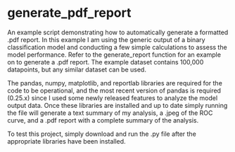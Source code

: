 # generate_pdf_report
An example script demonstrating how to automatically generate a formatted .pdf report. 
In this example I am using the generic output of a binary classification model and conducting a few simple calculations to assess the model performance. Refer to the generate_report function for an example on to generate a .pdf report. The example dataset contains 100,000 datapoints, but any similar dataset can be used.

The pandas, numpy, matplotlib, and reportlab libraries are required for the code to be operational, and the most recent version of pandas is required (0.25.x) since I used some newly released features to analyze the model output data. Once these libraries are installed and up to date simply running the file will generate a text summary of my analysis, a .jpeg of the ROC curve, and a .pdf report with a complete summary of the analysis.

To test this project, simply download and run the .py file after the appropriate libraries have been installed.
